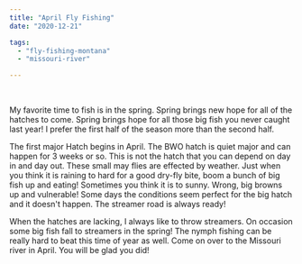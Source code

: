 ```yaml
---
title: "April Fly Fishing"
date: "2020-12-21"

tags: 
  - "fly-fishing-montana"
  - "missouri-river"

---
```


 

My favorite time to fish is in the spring. Spring brings new hope for all of the hatches to come. Spring brings hope for all those big fish you never caught last year! I prefer the first half of the season more than the second half.

The first major Hatch begins in April. The BWO hatch is quiet major and can happen for 3 weeks or so. This is not the hatch that you can depend on day in and day out. These small may flies are effected by weather. Just when you think it is raining to hard for a good dry-fly bite, boom a bunch of big fish up and eating! Sometimes you think it is to sunny. Wrong, big browns up and vulnerable! Some days the conditions seem perfect for the big hatch and it doesn't happen. The streamer road is always ready!

When the hatches are lacking, I always like to throw streamers. On occasion some big fish fall to streamers in the spring! The nymph fishing can be really hard to beat this time of year as well. Come on over to the Missouri river in April. You will be glad you did!
